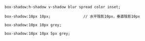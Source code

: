 ```
box-shadow:h-shadow v-shadow blur spread color inset;
```

```
box-shadow:10px 10px;				// 水平陰影10px，垂直陰影10px
```

```
box-shadow:10px 10px grey;
```

```
box-shadow:10px 10px 5px grey;
```